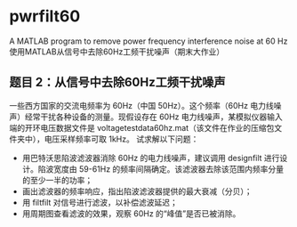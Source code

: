 # pwrfilt60
A MATLAB program to remove power frequency interference noise at 60 Hz
使用MATLAB从信号中去除60Hz工频干扰噪声（期末大作业）

## 题目 2：从信号中去除60Hz工频干扰噪声
一些西方国家的交流电频率为 60Hz（中国 50Hz）。这个频率（60Hz 电力线噪声）经常干扰各种设备的测量。现假设存在 60Hz 电力线噪声，某模拟仪器输入端的开环电压数据文件是 voltagetestdata60hz.mat（该文件在作业的压缩包文件夹中），电压采样频率可取 1kHz。
试求解以下问题：
- 用巴特沃思陷波滤波器消除 60Hz 的电力线噪声，建议调用 designfilt 进行设计。陷波宽度由 59-61Hz 的频率间隔确定。该滤波器去除该范围内频率分量的至少一半的功率；
- 画出滤波器的频率响应，指出陷波滤波器提供的最大衰减（分贝）；
- 用 filtfilt 对信号进行滤波，以补偿滤波延迟；
- 用周期图查看滤波的效果，观察 60Hz 的“峰值”是否已被消除。
